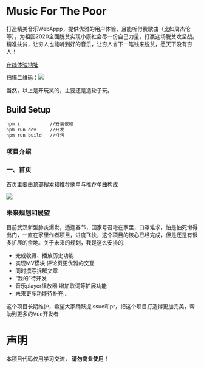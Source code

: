 # Music For The Poor

打造精美音乐WebAppp，提供优雅的用户体验，且能听付费歌曲（比如周杰伦等），为祖国2020全面脱贫实现小康社会尽一份自己力量，打赢这场脱贫攻坚战。精准扶贫，让穷人也能听到好的音乐，让穷人省下一笔钱来脱贫，愿天下没有穷人！

[在线体验地址](http://www.iamzfj.cn/music)

扫描二维码：![](https://upload-images.jianshu.io/upload_images/2514755-755f1985ad057630.png?imageMogr2/auto-orient/strip%7CimageView2/2/w/1240)


当然，以上是开玩笑的，主要还是造轮子玩。

## Build Setup

``` bash
npm i           //安装依赖
npm run dev     //开发
npm run build   //打包
```
### 项目介绍

### 一、首页

首页主要由顶部搜索和推荐歌单与推荐单曲构成

![](https://upload-images.jianshu.io/upload_images/2514755-d8a26972f350bb89.gif?imageMogr2/auto-orient/strip)

### 未来规划和展望
目前武汉新型肺炎爆发，适逢春节，国家号召宅在家里，口罩难求，怕是怕死懒得出门，一直在家里作者项目，进度飞快，这个项目的核心已经完成，但是还是有很多扩展的余地。关于未来的规划，我是这么安排的:

- 完成收藏、播放历史功能
- 实现MV模块 评论页更优雅的交互
- 同时撰写拆解文章
- “我的”待开发
- 音乐player播放器 增加歌词等扩展功能
- 未来更多功能待补充...

这个项目长期维护，希望大家踊跃提issue和pr，把这个项目打造得更加完美，帮助到更多的Vue开发者

# 声明
本项目代码仅用学习交流， <b>请勿商业使用！</b>

